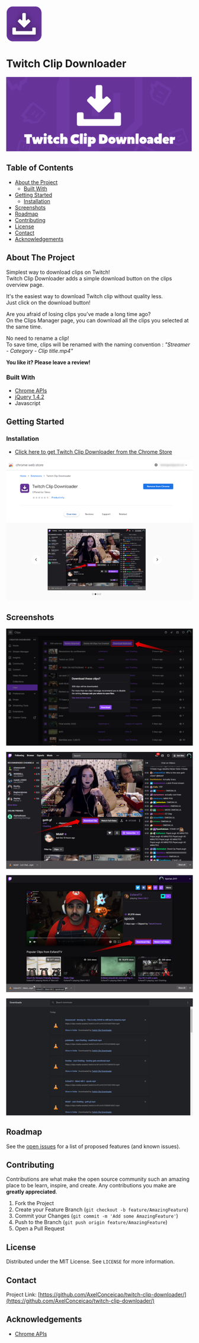 <img src="icons/128.png" alt="twitch-clip-downloader-logo" width="96"/>

# Twitch Clip Downloader

<img src="screenshots/thumbnail.jpg" alt="twitch-clip-downloader-thumbnail" height="200"/>

## Table of Contents

* [About the Project](#about-the-project)
  * [Built With](#built-with)
* [Getting Started](#getting-started)
  * [Installation](#installation)
* [Screenshots](#screenshots)
* [Roadmap](#roadmap)
* [Contributing](#contributing)
* [License](#license)
* [Contact](#contact)
* [Acknowledgements](#acknowledgements)

## About The Project

Simplest way to download clips on Twitch!  
Twitch Clip Downloader adds a simple download button on the clips overview page.

It's the easiest way to download Twitch clip without quality less.  
Just click on the download button!

Are you afraid of losing clips you’ve made a long time ago?  
On the Clips Manager page, you can download all the clips you selected at the same time.

No need to rename a clip!  
To save time, clips will be renamed with the naming convention : *"Streamer - Category - Clip title.mp4"*

**You like it? Please leave a review!**

### Built With

* [Chrome APIs](https://developer.chrome.com/extensions/api_index)
* [jQuery 1.4.2](https://blog.jquery.com/2010/02/19/jquery-142-released/)
* Javascript

## Getting Started

### Installation

* [Click here to get Twitch Clip Downloader from the Chrome Store](https://chrome.google.com/webstore/detail/twitch-clip-downloader/dppnlpgimafbdjdlemjpbbokdeggemag)

![Overview](screenshots/overview.png)

## Screenshots

![Screenshot 1](screenshots/1.jpg)

![Screenshot 1](screenshots/2.jpg)

![Screenshot 1](screenshots/3.jpg)

![Screenshot 1](screenshots/4.jpg)

## Roadmap

See the [open issues](https://github.com/AxelConceicao/Bustabit-Script-Simulator/issues) for a list of proposed features (and known issues).

## Contributing

Contributions are what make the open source community such an amazing place to be learn, inspire, and create. Any contributions you make are **greatly appreciated**.

1. Fork the Project
2. Create your Feature Branch (`git checkout -b feature/AmazingFeature`)
3. Commit your Changes (`git commit -m 'Add some AmazingFeature'`)
4. Push to the Branch (`git push origin feature/AmazingFeature`)
5. Open a Pull Request

## License

Distributed under the MIT License. See `LICENSE` for more information.

## Contact

Project Link: [https://github.com/AxelConceicao/twitch-clip-downloader/](https://github.com/AxelConceicao/twitch-clip-downloader/)

## Acknowledgements

* [Chrome APIs](https://developer.chrome.com/extensions/api_index)
